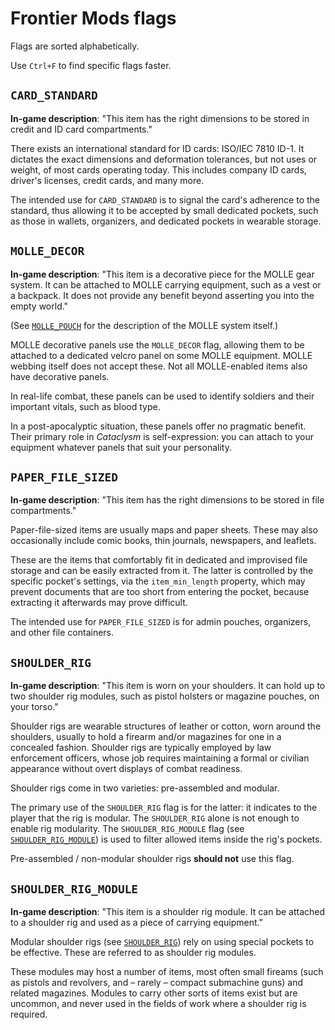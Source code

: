 # Frontier Mods flags

Flags are sorted alphabetically.

Use `Ctrl+F` to find specific flags faster.


## `CARD_STANDARD`

**In-game description**: "This item has the right dimensions to be stored in <info>credit and ID card compartments</info>."

There exists an international standard for ID cards: ISO/IEC 7810 ID-1. It dictates the exact dimensions and deformation tolerances, but not uses or weight, of most cards operating today. This includes company ID cards, driver's licenses, credit cards, and many more.

The intended use for `CARD_STANDARD` is to signal the card's adherence to the standard, thus allowing it to be accepted by small dedicated pockets, such as those in wallets, organizers, and dedicated pockets in wearable storage.


## `MOLLE_DECOR`

**In-game description**: "This item is a decorative piece for the <info>MOLLE gear system</info>. It can be attached to <info>MOLLE carrying equipment</info>, such as a vest or a backpack.  It does not provide any benefit beyond asserting you into the empty world."

(See [`MOLLE_POUCH`](#molle_pouch) for the description of the MOLLE system itself.)

MOLLE decorative panels use the `MOLLE_DECOR` flag, allowing them to be attached to a dedicated velcro panel on some MOLLE equipment. MOLLE webbing itself does not accept these. Not all MOLLE-enabled items also have decorative panels.

In real-life combat, these panels can be used to identify soldiers and their important vitals, such as blood type.

In a post-apocalyptic situation, these panels offer no pragmatic benefit. Their primary role in *Cataclysm* is self-expression: you can attach to your equipment whatever panels that suit your personality.


## `PAPER_FILE_SIZED`

**In-game description**: "This item has the right dimensions to be stored in <info>file compartments</info>."

Paper-file-sized items are usually maps and paper sheets. These may also occasionally include comic books, thin journals, newspapers, and leaflets.

These are the items that comfortably fit in dedicated and improvised file storage and can be easily extracted from it. The latter is controlled by the specific pocket's settings, via the `item_min_length` property, which may prevent documents that are too short from entering the pocket, because extracting it afterwards may prove difficult.

The intended use for `PAPER_FILE_SIZED` is for admin pouches, organizers, and other file containers.


## `SHOULDER_RIG`

**In-game description**: "This item is worn on your shoulders. It can hold up to two <info>shoulder rig modules</info>, such as pistol holsters or magazine pouches, on your torso."

Shoulder rigs are wearable structures of leather or cotton, worn around the shoulders, usually to hold a firearm and/or magazines for one in a concealed fashion. Shoulder rigs are typically employed by law enforcement officers, whose job requires maintaining a formal or civilian appearance without overt displays of combat readiness.

Shoulder rigs come in two varieties: pre-assembled and modular.

The primary use of the `SHOULDER_RIG` flag is for the latter: it indicates to the player that the rig is modular. The `SHOULDER_RIG` alone is not enough to enable rig modularity. The `SHOULDER_RIG_MODULE` flag (see [`SHOULDER_RIG_MODULE`](#shoulder_rig_module)) is used to filter allowed items inside the rig's pockets.

Pre-assembled / non-modular shoulder rigs **should not** use this flag.


## `SHOULDER_RIG_MODULE`

**In-game description**: "This item is a <info>shoulder rig module</info>. It can be attached to a shoulder rig and used as a piece of carrying equipment."

Modular shoulder rigs (see [`SHOULDER_RIG`](#shoulder_rig)) rely on using special pockets to be effective. These are referred to as shoulder rig modules.

These modules may host a number of items, most often small fireams (such as pistols and revolvers, and – rarely – compact submachine guns) and related magazines. Modules to carry other sorts of items exist but are uncommon, and never used in the fields of work where a shoulder rig is required.